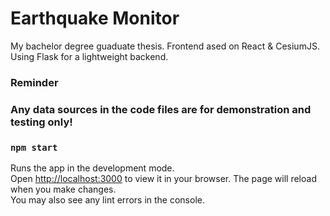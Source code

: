 # Earthquake Monitor
My bachelor degree guaduate thesis.
Frontend ased on React & CesiumJS. Using Flask for a lightweight backend.

### Reminder
### Any data sources in the code files are for demonstration and testing only!

### `npm start`
Runs the app in the development mode.\
Open [http://localhost:3000](http://localhost:3000) to view it in your browser.
The page will reload when you make changes.\
You may also see any lint errors in the console.

